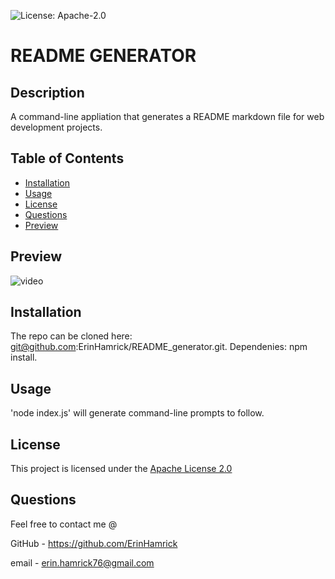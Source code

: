 
  ![License: Apache-2.0](https://img.shields.io/badge/License-Apache%202.0-blue.svg)

# README GENERATOR
 
## Description
  A command-line appliation that generates a README markdown file for web development projects. 
 
## Table of Contents
  - [Installation](#installation)
  - [Usage](#usage)
  - [License](#license)
  - [Questions](#questions)  
  - [Preview](#preview)

## Preview
![video](https://drive.google.com/file/d/1wT_UR9lBk2UTIQQ0E4j1ywEpdhBxRdbk/view)
 
## Installation
  The repo can be cloned here: git@github.com:ErinHamrick/README_generator.git.
  Dependenies: npm install.
 
## Usage
  
  'node index.js' will generate command-line prompts to follow.

## License
  This project is licensed under the [Apache License 2.0](http://www.apache.org/licenses/LICENSE-2.0)
    
 
## Questions
  Feel free to contact me @  

  GitHub - https://github.com/ErinHamrick	
  
  email - erin.hamrick76@gmail.com 
     